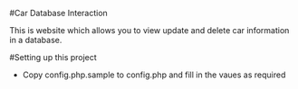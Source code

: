 #Car Database Interaction

This is website which allows you to view update and delete car information in a database.

#Setting up this project
* Copy config.php.sample to config.php and fill in the vaues as required